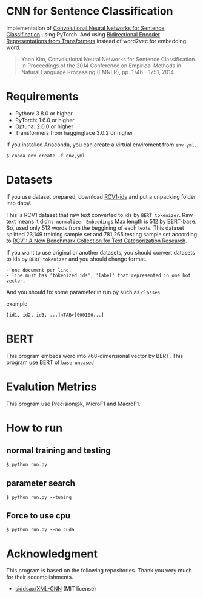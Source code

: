 # CNN for Sentence Classification 
Implementation of [Convolutional Neural Networks for Sentence Classification](https://www.aclweb.org/anthology/D14-1181/) using PyTorch.
And using [Bidirectional Encoder Representations from Transformers](https://arxiv.org/abs/1810.04805) instead of word2vec for embedding word.

> Yoon Kim, Convolutional Neural Networks for Sentence Classification. In Proceedings of the 2014 Conference on Empirical Methods in Natural Language Processing (EMNLP), pp. 1746 - 1751, 2014.

# Requirements
- Python: 3.8.0 or higher
- PyTorch: 1.6.0 or higher
- Optuna: 2.0.0 or higher
- Transformers from haggingface 3.0.2 or higher

If you installed Anaconda, you can create a virtual enviroment from `env.yml`.
```
$ conda env create -f env,yml
```

# Datasets
If you use dataset prepared, download [RCV1-ids](https://drive.google.com/file/d/1kBKbH2sOjHZc-jJgayFO5FP8dK8tMrgk/view?usp=sharing) and put a unpacking folder into data/.

This is RCV1 dataset that raw text converted to ids by `BERT tokenizer`.
Raw text means it didn`t normalize.
Embedding`s Max length is 512 by BERT-base. So, used only 512 words from the beggining of each texts.
This dataset splitted 23,149 training sample set and 781,265 testing sample set according to [RCV1: A New Benchmark Collection for Text Categorization Research](https://www.jmlr.org/papers/volume5/lewis04a/lewis04a.pdf). 

If you want to use original or another datasets, you should convert datasets to ids by `BERT tokenizer` and you should change format.
```
- one document per line.
- line must has 'tokenized ids', 'label' that represented in one hot vector.
```
And you should fix some parameter in run.py such as `classes`.

example
```
[id1, id2, id3, ...]<TAB>[000100...]
```

# BERT
This program embeds word into 768-dimensional vector by BERT.
This program use BERT of `base-uncased`

# Evalution Metrics
This program use Precision@k, MicroF1 and MacroF1.

# How to run
## normal training and testing
```
$ python run.py
```

## parameter search
```
$ python run.py --tuning
```

## Force to use cpu
```
$ python run.py --no_cuda
```

# Acknowledgment
This program is based on the following repositories.
Thank you very much for their accomplishments.

- [siddsax/XML-CNN](https://github.com/siddsax/XML-CNN) (MIT license)